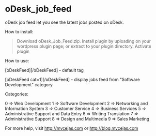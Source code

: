 oDesk_job_feed
==============

oDesk job feed let you see the latest jobs posted on oDesk.

How to install:

> Download oDesk_Job_Feed.zip.
> Install plugin by uploading on your wordpress plugin page; or extract to your plugin directory.
> Activate plugin


How to use:

[oDeskFeed][/oDeskFeed] - default tag

[oDeskFeed cat=1][/oDeskFeed] - display jobs feed from "Software Development" category


Categories:

0 => Web Development
1 => Software Development
2 => Networking and Information System
3 => Customer Service
4 => Business Services
5 => Administrative Support and Data Entry
6 => Writing Translation
7 => Administrative Support
8 => Design and Multimedia
9 => Sales Marketing


For more help, visit http://mvcejas.com or http://blog.mvcejas.com


